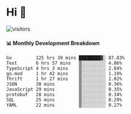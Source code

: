 # Hi 👋
 
![visitors](https://visitor-badge.glitch.me/badge?page_id=sorcererxw.sorcererx)

#### 📊 Monthly Development Breakdown

<!--START_SECTION:waka-->
```text
Go         125 hrs 39 mins ████████▓░ 87.83%
Text       6 hrs 57 mins   ▒░░░░░░░░░ 4.86%
TypeScript 4 hrs 3 mins    ▒░░░░░░░░░ 2.84%
go.mod     1 hr 42 mins    ▒░░░░░░░░░ 1.19%
Thrift     1 hr 27 mins    ▒░░░░░░░░░ 1.02%
JSON       30 mins         ▒░░░░░░░░░ 0.36%
JavaScript 29 mins         ▒░░░░░░░░░ 0.35%
protobuf   28 mins         ▒░░░░░░░░░ 0.34%
SQL        25 mins         ▒░░░░░░░░░ 0.29%
YAML       22 mins         ▒░░░░░░░░░ 0.27%
```
<!--END_SECTION:waka-->
